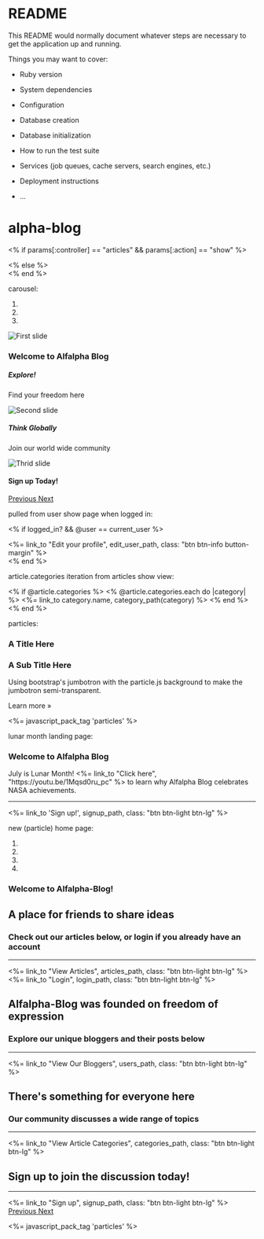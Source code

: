 # README

This README would normally document whatever steps are necessary to get the
application up and running.

Things you may want to cover:

* Ruby version

* System dependencies

* Configuration

* Database creation

* Database initialization

* How to run the test suite

* Services (job queues, cache servers, search engines, etc.)

* Deployment instructions

* ...
# alpha-blog



<% if params[:controller] == "articles" && params[:action] == "show" %>
  <nav class="navbar sticky-top navbar-expand-lg navbar-light bg-light">
<% else %>
  <nav class="navbar fixed-top navbar-expand-lg navbar-light bg-light mb-56">
<% end %>

carousel:

<div id="carouselExampleIndicators" class="carousel slide" data-ride="carousel">
  <ol class="carousel-indicators">
    <li data-target="#carouselExampleIndicators" data-slide-to="0" class="active"></li>
    <li data-target="#carouselExampleIndicators" data-slide-to="1"></li>
    <li data-target="#carouselExampleIndicators" data-slide-to="2"></li>
  </ol>
  <div class="carousel-inner">
    <div class="carousel-item active">
      <img class="d-block w-100" src="/assets/jumbo-photo-3.jpg" alt="First slide">
      <div class="carousel-caption d-none d-md-block" id="welcome">
        <h1 class="display-4">Welcome to Alfalpha Blog</h1>
        <h5>Explore!</h5>
        <p>Find your freedom here</p>
      </div>
    </div>
    <div class="carousel-item">
      <img class="d-block w-100" src="/assets/jumbo-photo-2.jpg" alt="Second slide">
      <div class="carousel-caption d-none d-md-block">
        <h5>Think Globally</h5>
        <p>Join our world wide community</p>
      </div>
    </div>
    <div class="carousel-item">
      <img class="d-block w-100" src="/assets/jumbo-photo-5.jpg" alt="Thrid slide">
      <div class="carousel-caption d-none d-md-block">
        <h4 class="display-4">Sign up Today!</h4>
      </div>
    </div>
  </div>
  <a class="carousel-control-prev" href="#carouselExampleIndicators" role="button" data-slide="prev">
    <span class="carousel-control-prev-icon" aria-hidden="true"></span>
    <span class="sr-only">Previous</span>
  </a>
  <a class="carousel-control-next" href="#carouselExampleIndicators" role="button" data-slide="next">
    <span class="carousel-control-next-icon" aria-hidden="true"></span>
    <span class="sr-only">Next</span>
  </a>
</div>

pulled from user show page when logged in:

<% if logged_in? && @user == current_user %>
  <div class = "text-center mt-4">
    <%= link_to "Edit your profile", edit_user_path, class: "btn btn-info button-margin" %>
  </div>
<% end %>

article.categories iteration from articles show view:

<% if @article.categories %>
  <% @article.categories.each do |category| %>
    <%= link_to category.name, category_path(category) %>
  <% end %>
<% end %>

particles:

<!-- Latest compiled and minified CSS -->
<link rel="stylesheet" href="https://maxcdn.bootstrapcdn.com/bootstrap/3.3.7/css/bootstrap.min.css" integrity="sha384-BVYiiSIFeK1dGmJRAkycuHAHRg32OmUcww7on3RYdg4Va+PmSTsz/K68vbdEjh4u" crossorigin="anonymous">

<!-- Latest compiled and minified JavaScript -->
<script src="https://maxcdn.bootstrapcdn.com/bootstrap/3.3.7/js/bootstrap.min.js" integrity="sha384-Tc5IQib027qvyjSMfHjOMaLkfuWVxZxUPnCJA7l2mCWNIpG9mGCD8wGNIcPD7Txa" crossorigin="anonymous"></script>

<script
  src="https://code.jquery.com/jquery-3.2.1.min.js"
  integrity="sha256-hwg4gsxgFZhOsEEamdOYGBf13FyQuiTwlAQgxVSNgt4="
  crossorigin="anonymous">
</script>


<div id="particle"></div>

<div class="container"> 
<div class="jumbotron" id="jumbo">
  <div class="inner">
        <h1 class="whitney">A Title Here</h1>
        <h3 class="gotham">A Sub Title Here</h3>
        <p>Using bootstrap's jumbotron with the particle.js background to make the jumbotron semi-transparent.</p>
        <p><a class="btn btn-primary btn-lg" role="button">Learn more &raquo;</a></p>
  </div>
    </div>
</div>
<%= javascript_pack_tag 'particles' %>

<script src="https://cdn.jsdelivr.net/particles.js/2.0.0/particles.min.js"></script>

lunar month landing page:

<div class="container" id="home-container">
  <div class="jumbotron text-center text-white">
    <h1 class="display-4" id="text-shadow-jumbo">Welcome to Alfalpha Blog</h1>
    <p class="lead" id="text-shadow-jumbo-lead">July is Lunar Month!  <%= link_to "Click here", "https://youtu.be/1Mqsd0ru_pc" %> to learn why Alfalpha Blog celebrates NASA achievements.</p>
    <hr class="my-4">
    <p></p>
    <%= link_to 'Sign up!', signup_path, class: "btn btn-light btn-lg" %>
  </div>
</div>

new (particle) home page:

<!-- Latest compiled and minified CSS -->
<link rel="stylesheet" href="https://maxcdn.bootstrapcdn.com/bootstrap/3.3.7/css/bootstrap.min.css" integrity="sha384-BVYiiSIFeK1dGmJRAkycuHAHRg32OmUcww7on3RYdg4Va+PmSTsz/K68vbdEjh4u" crossorigin="anonymous">

<div id="particle"></div>

<div id="carouselExampleIndicators" class="carousel slide" data-ride="carousel">
  <ol class="carousel-indicators">
    <li data-target="#carouselExampleIndicators" data-slide-to="0" class="active"></li>
    <li data-target="#carouselExampleIndicators" data-slide-to="1"></li>
    <li data-target="#carouselExampleIndicators" data-slide-to="2"></li>
    <li data-target="#carouselExampleIndicators" data-slide-to="3"></li>
  </ol>
  <div class="carousel-inner float-top">
    <div class="carousel-item active">
      <div class="container"> 
        <div class="jumbotron" id="jumbo">
          <div class="inner">
                <h1 class="whitney">Welcome to Alfalpha-Blog!</h1>
                <h2 class="gotham">A place for friends to share ideas</h2>
                <h3 class="gotham">Check out our articles below, or login if you already have an account</h3>
                <hr>
                <%= link_to "View Articles", articles_path, class: "btn btn-light btn-lg" %>
                <%= link_to "Login", login_path, class: "btn btn-light btn-lg" %>
          </div>
        </div>
      </div>
    </div>
    <div class="carousel-item">
      <div class="container"> 
        <div class="jumbotron" id="jumbo">
          <div class="inner">
                <h2 class="gotham">Alfalpha-Blog was founded on freedom of expression</h2>
                <h3 class="gotham">Explore our unique bloggers and their posts below</h3>
                <hr>
                <%= link_to "View Our Bloggers", users_path, class: "btn btn-light btn-lg" %>
          </div>
        </div>
      </div>
    </div>
    <div class="carousel-item">
      <div class="container"> 
        <div class="jumbotron" id="jumbo">
          <div class="inner">
                <h2 class="gotham">There's something for everyone here</h2>
                <h3 class="gotham">Our community discusses a wide range of topics</h3>
                <hr>
                <%= link_to "View Article Categories", categories_path, class: "btn btn-light btn-lg" %>
          </div>
        </div>
      </div>
    </div>
    <div class="carousel-item">
      <div class="container"> 
        <div class="jumbotron" id="jumbo">
          <div class="inner">
                <h2 class="gotham">Sign up to join the discussion today!</h2>
                <hr>
                <%= link_to "Sign up", signup_path, class: "btn btn-light btn-lg" %>
          </div>
        </div>
      </div>
    </div>
  </div>
  <a class="carousel-control-prev" href="#carouselExampleIndicators" role="button" data-slide="prev">
    <span class="carousel-control-prev-icon" aria-hidden="true"></span>
    <span class="sr-only">Previous</span>
  </a>
  <a class="carousel-control-next" href="#carouselExampleIndicators" role="button" data-slide="next">
    <span class="carousel-control-next-icon" aria-hidden="true"></span>
    <span class="sr-only">Next</span>
  </a>
</div>

<script src="https://cdn.jsdelivr.net/particles.js/2.0.0/particles.min.js"></script><!-- Latest compiled and minified CSS -->

<%= javascript_pack_tag 'particles' %>
